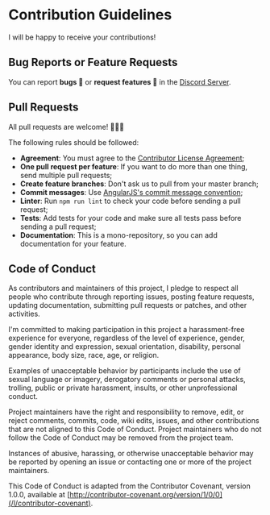 # Contribution Guidelines

I will be happy to receive your contributions!


## Bug Reports or Feature Requests

You can report **bugs 🐞** or **request features 🤲** in the [Discord Server](/l/discord-scrapoxy).


## Pull Requests

All pull requests are welcome! 👋👋👋

The following rules should be followed:
- **Agreement**: You must agree to the [Contributor License Agreement](agreement.md);
- **One pull request per feature**: If you want to do more than one thing, send multiple pull requests;
- **Create feature branches**: Don't ask us to pull from your master branch;
- **Commit messages**: Use [AngularJS's commit message convention](/l/angular-commit-convention);
- **Linter**: Run `npm run lint` to check your code before sending a pull request;
- **Tests**: Add tests for your code and make sure all tests pass before sending a pull request;
- **Documentation**: This is a mono-repository, so you can add documentation for your feature.


## Code of Conduct

As contributors and maintainers of this project, I pledge to respect all people who contribute through reporting issues,
posting feature requests, updating documentation, submitting pull requests or patches, and other activities.

I'm committed to making participation in this project a harassment-free experience for everyone,
regardless of the level of experience, gender, gender identity and expression, sexual orientation, disability, personal appearance, body size, race, age, or religion.

Examples of unacceptable behavior by participants include the use of sexual language or imagery,
derogatory comments or personal attacks, trolling, public or private harassment, insults, or other unprofessional conduct.

Project maintainers have the right and responsibility to remove, edit, or reject comments, commits, code, wiki edits, issues,
and other contributions that are not aligned to this Code of Conduct. 
Project maintainers who do not follow the Code of Conduct may be removed from the project team.

Instances of abusive, harassing, or otherwise unacceptable behavior may be reported by opening an issue or contacting one
or more of the project maintainers.

This Code of Conduct is adapted from the Contributor Covenant, version 1.0.0, 
available at [http://contributor-covenant.org/version/1/0/0](/l/contributor-covenant).
